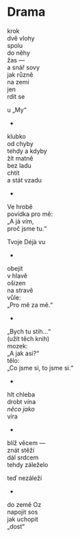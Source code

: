 Drama
=====

krok  
dvě vlohy  
spolu  
do něhy  
žas —  
a snář sovy  
jak různě  
na zemi  
jen  
rdít se

u „My“

*

klubko  
od chyby  
tehdy a kdyby  
žít matně  
bez ladu  
chtít  
a stát vzadu

*

Ve hrobě  
povídka pro mě:  
„A já vím,  
proč jsme tu.“

Tvoje Déjà vu

*

obejit  
v hlavě  
ošizen  
na stravě  
vůle:  
„Pro mě za mě.“

*

„Bych tu stih...“  
(užít těch knih)  
mozek:  
„A jak asi?“  
tělo:  
„Co jsme si, to jsme si.“

*

hlt chleba  
drobt vína  
*něco jako*  
víra

*

blíž věcem —  
znát stěží  
dál srdcem  
tehdy záleželo

teď nezáleží

*

do země Oz  
napojit sos  
jak uchopit  
„dost“



